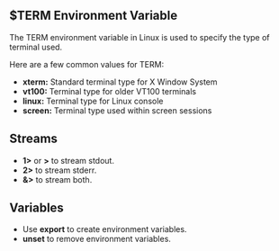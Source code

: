 $TERM Environment Variable
-------- 

The TERM environment variable in Linux is used to specify the type of terminal used.

Here are a few common values for TERM:

* **xterm:** Standard terminal type for X Window System
* **vt100:** Terminal type for older VT100 terminals
* **linux:** Terminal type for Linux console
* **screen:** Terminal type used within screen sessions

Streams
---
* **1>** or **>** to stream stdout.
* **2>** to stream stderr.
* **&>** to stream both.

Variables
----
* Use **export** to create environment variables.
* **unset** to remove environment variables.